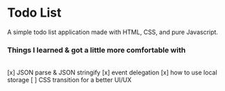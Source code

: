 # Todo List 
A simple todo list application made with HTML, CSS, and pure Javascript.

<h3>Things I learned & got a little more comfortable with</h3><br>
[x] JSON parse & JSON stringify 
[x] event delegation
[x] how to use local storage
[ ] CSS transition for a better UI/UX

